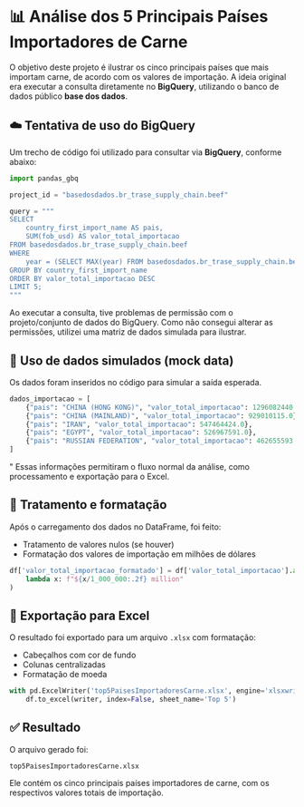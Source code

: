 # 📊 Análise dos 5 Principais Países Importadores de Carne

O objetivo deste projeto é ilustrar os cinco principais países que mais importam carne, de acordo com os valores de importação. A ideia original era executar a consulta diretamente no **BigQuery**, utilizando o banco de dados público **base dos dados**.

## ☁️ Tentativa de uso do BigQuery

Um trecho de código foi utilizado para consultar via **BigQuery**, conforme abaixo:

```python
import pandas_gbq

project_id = "basedosdados.br_trase_supply_chain.beef"

query = """
SELECT
    country_first_import_name AS pais,
    SUM(fob_usd) AS valor_total_importacao
FROM basedosdados.br_trase_supply_chain.beef
WHERE
    year = (SELECT MAX(year) FROM basedosdados.br_trase_supply_chain.beef)
GROUP BY country_first_import_name
ORDER BY valor_total_importacao DESC
LIMIT 5;
"""
```

Ao executar a consulta, tive problemas de permissão com o projeto/conjunto de dados do BigQuery. Como não consegui alterar as permissões, utilizei uma matriz de dados simulada para ilustrar.

## 🧪 Uso de dados simulados (mock data)

Os dados foram inseridos no código para simular a saída esperada.

```python
dados_importacao = [
    {"pais": "CHINA (HONG KONG)", "valor_total_importacao": 1296082440.0},
    {"pais": "CHINA (MAINLAND)", "valor_total_importacao": 929010115.0},
    {"pais": "IRAN", "valor_total_importacao": 547464424.0},
    {"pais": "EGYPT", "valor_total_importacao": 526967591.0},
    {"pais": "RUSSIAN FEDERATION", "valor_total_importacao": 462655593.0}
]
```
"
Essas informações permitiram o fluxo normal da análise, como processamento e exportação para o Excel.

## 🧼 Tratamento e formatação

Após o carregamento dos dados no DataFrame, foi feito:

- Tratamento de valores nulos (se houver)
- Formatação dos valores de importação em milhões de dólares

```python
df['valor_total_importacao_formatado'] = df['valor_total_importacao'].apply(
    lambda x: f"${x/1_000_000:.2f} million"
)
```

## 📁 Exportação para Excel

O resultado foi exportado para um arquivo `.xlsx` com formatação:

- Cabeçalhos com cor de fundo
- Colunas centralizadas
- Formatação de moeda

```python
with pd.ExcelWriter('top5PaisesImportadoresCarne.xlsx', engine='xlsxwriter') as writer:
    df.to_excel(writer, index=False, sheet_name='Top 5')

```

## ✅ Resultado

O arquivo gerado foi:

```
top5PaisesImportadoresCarne.xlsx
```

Ele contém os cinco principais países importadores de carne, com os respectivos valores totais de importação.
